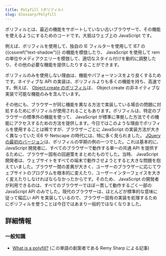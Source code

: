 ```yaml
---
title: Polyfill (ポリフィル)
slug: Glossary/Polyfill
---
```


ポリフィルとは、最近の機能をサポートしていない古いブラウザーで、その機能を使えるようにするためのコードです。大抵はウェブ上の JavaScript です。

例えば、ポリフィルを使用して、独自の IE フィルターを使用して IE7 の {{cssxref("text-shadow")}} の機能を模倣したり、 JavaScript を使用して rem の単位やメディアクエリーを模倣して、適切なスタイル付けを動的に調整したり、その他の必要な機能を提供したりすることができます。

ポリフィルのみを使用しない理由は、機能やパフォーマンスをより良くするためです。ネイティブな API の実装は、ポリフィルよりも多くの機能を持ち、高速です。例えば、 [Object.create のポリフィル](/ja/docs/Web/JavaScript/Reference/Global_Objects/Object/create#polyfill)は、 Object.create の非ネイティブな実装で可能な機能のみを含んでいます。

その他にも、ブラウザーが同じ機能を異なる方法で実装している場合の問題に対処するためにポリフィルが使用されることもあります。ポリフィルは、特定のブラウザーの標準外の機能を使って、 JavaScript が標準に準拠した方法でその機能にアクセスするための方法を提供します。今日ではこのような理由でポリフィルを使用することは稀ですが、ブラウザーごとに JavaScript の実装方法が大きく異なっていた IE6 や Netscape の時代には、特に多く見られました。 [JQuery の最初のバージョン](https://ajax.googleapis.com/ajax/libs/jquery/1.12.4/jquery.js)は、ポリフィルの早期の例の一つでした。これは基本的に、 JavaScript 開発者に、すべてのブラウザーで動作する単一の共通 API を提供するために、ブラウザー固有の回避策をまとめたものでした。当時、 JavaScript 開発者は、ウェブサイトをすべての端末で動作させようとすると大きな問題を抱えていました。ブラウザー間の差異が大きく、ユーザーのブラウザーに応じてウェブサイトのプログラムを根本的に変えたり、ユーザーインターフェイスを大きく変えたりしなければならなかったからです。そのため、 JavaScript の開発者が利用できるのは、すべてのブラウザーでほぼ一貫して動作するごく一部の JavaScript API のみでした。現代のブラウザーは、ほとんどが標準的な意味に従って幅広い API を実装しているので、ブラウザー固有の実装を処理するためにポリフィルを使うことは今日ではあまり一般的ではなくなりました。

## 詳細情報

### 一般知識

- [What is a polyfill?](https://remysharp.com/2010/10/08/what-is-a-polyfill) (この単語の創案者である Remy Sharp による記事)

